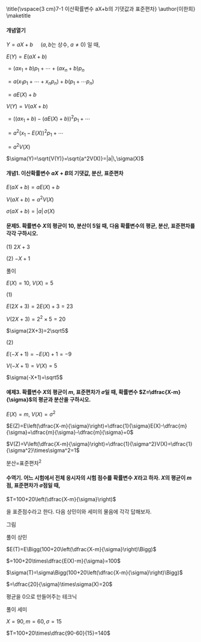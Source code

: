 \title{\vspace{3 cm}7-1 이산확률변수 aX+b의 기댓값과 표준편차}
\author{이한희}
\maketitle

 #### 개념열기

 $Y=aX+b\quad$ ($a, b$는 상수, $a\ne0$) 일 때,

 $E(Y)=E(aX+b)$

 $=(ax_1+b)p_1+\cdots+(ax_n+b)p_n$

 $=a(x_1p_1+\cdots+x_np_n)+b(p_1+\cdots p_n)$

 $=aE(X)+b$

 $V(Y)=V(aX+b)$

 $=\bigg((ax_1+b)-\Big(aE(X)+b\Big)\bigg)^2p_1+\cdots$

 $=a^2\bigg(x_1-E(X)\bigg)^2p_1+\cdots$

 $=a^2V(X)$

 $\sigma(Y)=\sqrt{V(Y)}=\sqrt{a^2V(X)}=|a|\,\sigma(X)$

 #### 개념1. 이산확률변수 $aX+B$의 기댓값, 분산, 표준편차

 $E(aX+b)=aE(X)+b$

 $V(aX+b)=a^2V(X)$

 $\sigma(aX+b)=|a|\,\sigma(X)$

 #### 문제5. 확률변수 $X$의 평균이 10, 분산이 5일 때, 다음 확률변수의 평균, 분산, 표준편차를 각각 구하시오.

 (1) $2X+3$

 (2) $-X+1$

 풀이

$E(X)=10,\ V(X)=5$

 (1) 

 $E(2X+3)=2E(X)+3=23$

 $V(2X+3)=2^2\times5=20$

 $\sigma(2X+3)=2\sqrt5$

 (2)

 $E(-X+1)=-E(X)+1=-9$

 $V(-X+1)=V(X)=5$

 $\sigma(-X+1)=\sqrt5$

 #### 예제3. 확률변수 $X$의 평균이 $m$, 표준편차가 $\sigma$일 때, 확률변수 $Z=\dfrac{X-m}{\sigma}$의 평균과 분산을 구하시오.

 $E(X)=m,\ V(X)=\sigma^2$

 $E(Z)=E\left(\dfrac{X-m}{\sigma}\right)=\dfrac{1}{\sigma}E(X)-\dfrac{m}{\sigma}=\dfrac{m}{\sigma}-\dfrac{m}{\sigma}=0$

 $V(Z)=V\left(\dfrac{X-m}{\sigma}\right)=\dfrac{1}{\sigma^2}V(X)=\dfrac{1}{\sigma^2}\times\sigma^2=1$

 분산$=$표준편차$^2$

 #### 수역기. 어느 시험에서 전체 응시자의 시험 점수를 확률변수 $X$라고 하자. $X$의 평균이 $m$점, 표준편차가 $\sigma$점일 때, 

 $T=100+20\left(\dfrac{X-m}{\sigma}\right)$

 을 표준점수라고 한다. 다음 상민이와 세미의 물음에 각각 답해보자.

 그림

 풀이 상민

 $E(T)=E\Bigg(100+20\left(\dfrac{X-m}{\sigma}\right)\Bigg)$

 $=100+20\times\dfrac{E(X)-m}{\sigma}=100$

 $\sigma(T)=\sigma\Bigg(100+20\left(\dfrac{X-m}{\sigma}\right)\Bigg)$

 $=\dfrac{20}{\sigma}\times\sigma(X)=20$

 평균을 0으로 만들어주는 테크닉

 풀이 세미

 $X=90, m=60, \sigma=15$

 $T=100+20\times\dfrac{90-60}{15}=140$

 